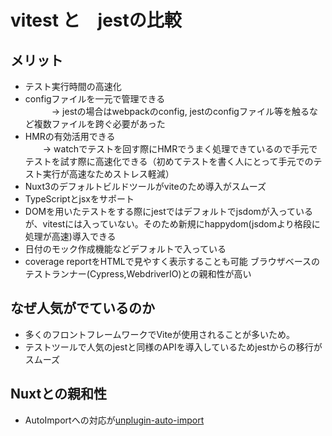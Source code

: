 # vitest と　jestの比較

## メリット
- テスト実行時間の高速化
- configファイルを一元で管理できる  
　　　→ jestの場合はwebpackのconfig, jestのconfigファイル等を触るなど複数ファイルを跨ぐ必要があった
- HMRの有効活用できる  
　　→ watchでテストを回す際にHMRでうまく処理できているので手元でテストを試す際に高速化できる（初めてテストを書く人にとって手元でのテスト実行が高速なためストレス軽減）
- Nuxt3のデフォルトビルドツールがviteのため導入がスムーズ
- TypeScriptとjsxをサポート
- DOMを用いたテストをする際にjestではデフォルトでjsdomが入っているが、vitestには入っていない。そのため新規にhappydom(jsdomより格段に処理が高速)導入できる
- 日付のモック作成機能などデフォルトで入っている
- coverage reportをHTMLで見やすく表示することも可能
  ブラウザベースのテストランナー(Cypress,WebdriverIO)との親和性が高い 

## なぜ人気がでているのか
- 多くのフロントフレームワークでViteが使用されることが多いため。
- テストツールで人気のjestと同様のAPIを導入しているためjestからの移行がスムーズ

## Nuxtとの親和性
- AutoImportへの対応が[unplugin-auto-import](https://github.com/unplugin/unplugin-auto-import)
